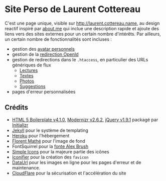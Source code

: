 Site Perso de Laurent Cottereau
======================

C'est une page unique, visible sur http://laurent.cottereau.name, au design reactif inspiré par [about.me](http://about.me) qui inclue une description rapide et 
ajoute des liens vers des sites externes pour un certain nombre d'intérêts. Par ailleurs, un certain nombre de
fonctionnalités sont incluses :

* gestion des [avatar personnels](http://pavatar.com/)
* gestion de la [redirection OpenId](https://openid.net/)
* gestion de redirections dans le `.htaccess`, en particulier des URLs génériques de flux
    * [Lectures](http://laurent.cottereau.name/feed/books)
    * [Textes](http://laurent.cottereau.name/feed/recent)
    * [Photos](http://laurent.cottereau.name/feed/photos)
    * [Suggestions](http://laurent.cottereau.name/feed/suggestions)
* pages d'erreur personnalisées 

## Crédits

* [HTML 5 Boilerplate v4.1.0](http://html5boilerplate.com/), [Modernizr v2.6.2](http://modernizr.com/), 
  [jQuery v1.9.1](http://jquery.com/) packagé par [Initializr](http://www.initializr.com/)
* [Jekyll](https://github.com/jekyll/jekyll) pour le système de templating
* [Heroku](https://www.heroku.com/) pour l'hébergement
* [Florent Mathé](http://www.linkedin.com/in/florentmathe) pour l'image de fond
* FontSquirrel pour la [fonte Alex Brush](http://www.fontsquirrel.com/fonts/alex-brush)
* [Simple Icons](http://simpleicons.org/) pour la majeure partie des icônes
* [Iconifier](http://iconifier.net/) pour la création des `favicon`
* [DataUrl](http://dataurl.net/#dataurlmaker) pour les images en ligne pour les pages d'erreur et de maintenance.
* [CloudFlare](https://www.cloudflare.com/) pour la sécurisation et l'accélération du site

